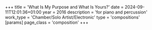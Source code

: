 +++
title = 'What Is My Purpose and What Is Yours?'
date = 2024-09-11T12:01:36+01:00
year = 2016
description = 'for piano and percussion'
work_type = 'Chamber/Solo Artist/Electronic'
type = 'compositions'
[params]
    page_class = 'composition'
+++
